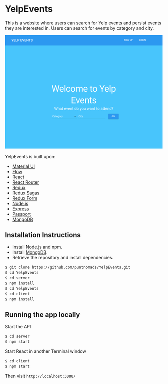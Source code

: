 # YelpEvents

This is a website where users can search for Yelp events and persist events they are interested in.
Users can search for events by category and city.

![Home](client/public/images/home.png "Home page")

YelpEvents is built upon:

- [Material UI](https://material-ui.com)
- [Flow](https://flow.org/en)
- [React](https://facebook.github.io/react)
- [React Router](https://github.com/ReactTraining/react-router)
- [Redux](https://github.com/reactjs/redux)
- [Redux Sagas](https://github.com/redux-saga/redux-saga)
- [Redux Form](https://redux-form.com/7.3.0)
- [Node.js](https://nodejs.org)
- [Express](http://expressjs.com)
- [Passport](http://passportjs.org)
- [MongoDB](https://www.mongodb.com)

## Installation Instructions

- Install [Node.js](https://nodejs.org/) and npm.
- Install [MongoDB](https://www.mongodb.com/).
- Retrieve the repository and install dependencies.

```bash
$ git clone https://github.com/puntnomads/YelpEvents.git
$ cd YelpEvents
$ cd server
$ npm install
$ cd YelpEvents
$ cd client
$ npm install
```

## Running the app locally

Start the API

```bash
$ cd server
$ npm start
```

Start React in another Terminal window

```bash
$ cd client
$ npm start
```

Then visit `http://localhost:3000/`
